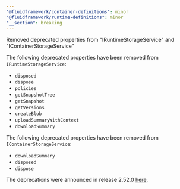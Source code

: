 ```yaml
---
"@fluidframework/container-definitions": minor
"@fluidframework/runtime-definitions": minor
"__section": breaking
---
```

Removed deprecated properties from "IRuntimeStorageService" and "IContainerStorageService"

The following deprecated properties have been removed from `IRuntimeStorageService`:

- `disposed`
- `dispose`
- `policies`
- `getSnapshotTree`
- `getSnapshot`
- `getVersions`
- `createBlob`
- `uploadSummaryWithContext`
- `downloadSummary`

The following deprecated properties have been removed from `IContainerStorageService`:

- `downloadSummary`
- `disposed`
- `dispose`

The deprecations were announced in release 2.52.0 [here](https://github.com/microsoft/FluidFramework/releases/tag/client_v2.52.0).
